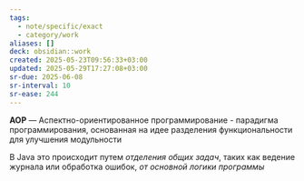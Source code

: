 ```yaml
---
tags:
  - note/specific/exact
  - category/work
aliases: []
deck: obsidian::work
created: 2025-05-23T09:56:33+03:00
updated: 2025-05-29T17:27:08+03:00
sr-due: 2025-06-08
sr-interval: 10
sr-ease: 244
---
```


**AOP**
—
Аспектно-ориентированное программирование - парадигма программирования, основанная на идее разделения функциональности для улучшения модульности

В Java это происходит путем *отделения общих задач*, таких как ведение журнала или обработка ошибок, *от основной логики программы*
